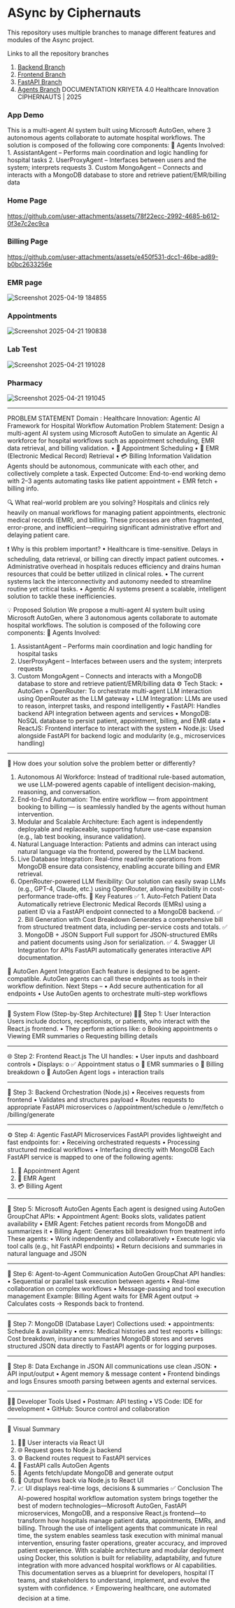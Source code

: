 # ASync by Ciphernauts
This repository uses multiple branches to manage different features and modules of the Async project.

Links to all the repository branches 
1. <a href="https://github.com/MeetMithlesh/ASync/tree/backend">Backend Branch<a/>
1. <a href="https://github.com/MeetMithlesh/ASync/tree/frontend">Frontend Branch<a/>
1. <a href="https://github.com/MeetMithlesh/ASync/tree/fastapi">FastAPI Branch<a/>
1. <a href="https://github.com/MeetMithlesh/ASync/tree/agents">Agents Branch<a/>
DOCUMENTATION
KRIYETA 4.0
Healthcare Innovation
CIPHERNAUTS | 2025
<h3>App Demo</h3>
<p>This is a multi-agent AI system built using Microsoft AutoGen, where 3 autonomous agents collaborate to automate hospital workflows. The solution is composed of the following core components:
🧠 Agents Involved:
1.	AssistantAgent – Performs main coordination and logic handling for hospital tasks
2.	UserProxyAgent – Interfaces between users and the system; interprets requests
3.	Custom MongoAgent – Connects and interacts with a MongoDB database to store and retrieve patient/EMR/billing data</p>
<h3>Home Page</h3>


https://github.com/user-attachments/assets/78f22ecc-2992-4685-b612-0f3e7c2ec9ca

<h3>Billing Page</h3>

https://github.com/user-attachments/assets/e450f531-dcc1-46be-ad89-b0bc2633256e

<h3>EMR page</h3>

![Screenshot 2025-04-19 184855](https://github.com/user-attachments/assets/6e7873a7-f5be-4b57-bc5e-2c08366c67fe)

<h3>Appointments</h3>

![Screenshot 2025-04-21 190838](https://github.com/user-attachments/assets/c1437727-df02-454e-88d7-8576201b0f2d)

<h3>Lab Test</h3>

![Screenshot 2025-04-21 191028](https://github.com/user-attachments/assets/06e6ec46-e097-4e53-8faf-4a4a3593df27)

<h3>Pharmacy</h3>

![Screenshot 2025-04-21 191045](https://github.com/user-attachments/assets/d05a2d0b-dcbf-4d5f-a83a-d87f42d2356b)

<hr>
PROBLEM STATEMENT
Domain : Healthcare Innovation: Agentic AI Framework for Hospital Workflow Automation
Problem Statement: 
Design a multi-agent AI system using Microsoft AutoGen to simulate an Agentic AI workforce for hospital workflows such as appointment scheduling, EMR data retrieval, and billing validation. 
•  📅 Appointment Scheduling
•  🏥 EMR (Electronic Medical Record) Retrieval
•  💳 Billing Information Validation
Agents should be autonomous, communicate with each other, and collectively complete a task.
Expected Outcome: End-to-end working demo with 2–3 agents automating tasks like patient appointment + EMR fetch + billing info.

🔍 What real-world problem are you solving?
Hospitals and clinics rely heavily on manual workflows for managing patient appointments, electronic medical records (EMR), and billing. These processes are often fragmented, error-prone, and inefficient—requiring significant administrative effort and delaying patient care.

❗ Why is this problem important?
•	Healthcare is time-sensitive. Delays in scheduling, data retrieval, or billing can directly impact patient outcomes.
•	Administrative overhead in hospitals reduces efficiency and drains human resources that could be better utilized in clinical roles.
•	The current systems lack the interconnectivity and autonomy needed to streamline routine yet critical tasks.
•	Agentic AI systems present a scalable, intelligent solution to tackle these inefficiencies.

💡 Proposed Solution
We propose a multi-agent AI system built using Microsoft AutoGen, where 3 autonomous agents collaborate to automate hospital workflows. The solution is composed of the following core components:
🧠 Agents Involved:
1.	AssistantAgent – Performs main coordination and logic handling for hospital tasks
2.	UserProxyAgent – Interfaces between users and the system; interprets requests
3.	Custom MongoAgent – Connects and interacts with a MongoDB database to store and retrieve patient/EMR/billing data
⚙️ Tech Stack:
•	AutoGen + OpenRouter: To orchestrate multi-agent LLM interaction using OpenRouter as the LLM gateway
•	LLM Integration: LLMs are used to reason, interpret tasks, and respond intelligently
•	FastAPI: Handles backend API integration between agents and services
•	MongoDB: NoSQL database to persist patient, appointment, billing, and EMR data
•	ReactJS: Frontend interface to interact with the system
•	Node.js: Used alongside FastAPI for backend logic and modularity (e.g., microservices handling)


________________________________________
🚀 How does your solution solve the problem better or differently?
1.	Autonomous AI Workforce:
Instead of traditional rule-based automation, we use LLM-powered agents capable of intelligent decision-making, reasoning, and conversation.
2.	End-to-End Automation:
The entire workflow — from appointment booking to billing — is seamlessly handled by the agents without human intervention.
3.	Modular and Scalable Architecture:
Each agent is independently deployable and replaceable, supporting future use-case expansion (e.g., lab test booking, insurance validation).
4.	Natural Language Interaction:
Patients and admins can interact using natural language via the frontend, powered by the LLM backend.
5.	Live Database Integration:
Real-time read/write operations from MongoDB ensure data consistency, enabling accurate billing and EMR retrieval.
6.	OpenRouter-powered LLM flexibility:
Our solution can easily swap LLMs (e.g., GPT-4, Claude, etc.) using OpenRouter, allowing flexibility in cost-performance trade-offs.
🔑 Key Features
✅ 1. Auto-Fetch Patient Data
Automatically retrieve Electronic Medical Records (EMRs) using a patient ID via a FastAPI endpoint       connected to a MongoDB backend.
✅ 2. Bill Generation with Cost Breakdown
Generates a comprehensive bill from structured treatment data, including per-service costs and totals.
✅ 3. MongoDB + JSON Support
Full support for JSON-structured EMRs and patient documents using Json for serialization.
✅ 4. Swagger UI Integration for APIs
FastAPI automatically generates interactive API documentation.


🧠 AutoGen Agent Integration
Each feature is designed to be agent-compatible. AutoGen agents can call these endpoints as tools in their workflow definition.
Next Steps –
•	Add secure authentication for all endpoints
•	Use AutoGen agents to orchestrate multi-step workflows

________________________________________
🧭 System Flow (Step-by-Step Architecture)
🧑‍⚕️ Step 1: User Interaction
Users include doctors, receptionists, or patients, who interact with the React.js frontend.
•	They perform actions like:
o	Booking appointments
o	Viewing EMR summaries
o	Requesting billing details
________________________________________
🌐 Step 2: Frontend React.js
The UI handles:
•	User inputs and dashboard controls
•	Displays:
o	✅ Appointment status
o	📄 EMR summaries
o	💸 Billing breakdown
o	🤖 AutoGen Agent logs + interaction trails
________________________________________
🧠 Step 3: Backend Orchestration (Node.js)
•	Receives requests from frontend
•	Validates and structures payload
•	Routes requests to appropriate FastAPI microservices
o	/appointment/schedule
o	/emr/fetch
o	/billing/generate
________________________________________
⚙️ Step 4: Agentic FastAPI Microservices
FastAPI provides lightweight and fast endpoints for:
•	Receiving orchestrated requests
•	Processing structured medical workflows
•	Interfacing directly with MongoDB
Each FastAPI service is mapped to one of the following agents:
1.	📅 Appointment Agent
2.	🏥 EMR Agent
3.	💳 Billing Agent
________________________________________
🤖 Step 5: Microsoft AutoGen Agents
Each agent is designed using AutoGen GroupChat APIs:
•	Appointment Agent: Books slots, validates patient availability
•	EMR Agent: Fetches patient records from MongoDB and summarizes it
•	Billing Agent: Generates bill breakdown from treatment info
These agents:
•	Work independently and collaboratively
•	Execute logic via tool calls (e.g., hit FastAPI endpoints)
•	Return decisions and summaries in natural language and JSON
________________________________________
🧩 Step 6: Agent-to-Agent Communication
AutoGen GroupChat API handles:
•	Sequential or parallel task execution between agents
•	Real-time collaboration on complex workflows
•	Message-passing and tool execution management
Example: Billing Agent waits for EMR Agent output → Calculates costs → Responds back to frontend.
________________________________________
💾 Step 7: MongoDB (Database Layer)
Collections used:
•	appointments: Schedule & availability
•	emrs: Medical histories and test reports
•	billings: Cost breakdown, insurance summaries
MongoDB stores and serves structured JSON data directly to FastAPI agents or for logging purposes.
________________________________________
🔁 Step 8: Data Exchange in JSON
All communications use clean JSON:
•	API input/output
•	Agent memory & message content
•	Frontend bindings and logs
Ensures smooth parsing between agents and external services.
________________________________________
🧑‍💻 Developer Tools Used
•	Postman: API testing
•	VS Code: IDE for development
•	GitHub: Source control and collaboration
________________________________________
📍 Visual Summary 
1.	👩‍⚕️ User interacts via React UI
2.	🌐 Request goes to Node.js backend
3.	⚙️ Backend routes request to FastAPI services
4.	🤖 FastAPI calls AutoGen Agents
5.	🧠 Agents fetch/update MongoDB and generate output
6.	🔄 Output flows back via Node.js to React UI
7.	📈 UI displays real-time logs, decisions & summaries
✅ Conclusion
The AI-powered hospital workflow automation system brings together the best of modern technologies—Microsoft AutoGen, FastAPI microservices, MongoDB, and a responsive React.js frontend—to transform how hospitals manage patient data, appointments, EMRs, and billing.
Through the use of intelligent agents that communicate in real time, the system enables seamless task execution with minimal manual intervention, ensuring faster operations, greater accuracy, and improved patient experience. With scalable architecture and modular deployment using Docker, this solution is built for reliability, adaptability, and future integration with more advanced hospital workflows or AI capabilities.
This documentation serves as a blueprint for developers, hospital IT teams, and stakeholders to understand, implement, and evolve the system with confidence.
⚡ Empowering healthcare, one automated decision at a time.
 
